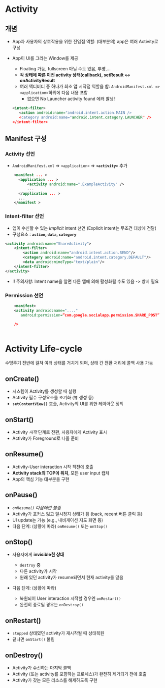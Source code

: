# Activity
## 개념
- App과 사용자의 상호작용을 위한 진입점 역할: (대부분의) app은 여러 Activity로 구성
- App이 UI를 그리는 Window를 제공
  - Floating 가능, fullscreen 아닐 수도 있음, 투명,...
  - **각 상태에 따른 이전 activity 상태(callback), setResult <-> onActivityResult**
  - 여러 액티비티 중 하나가 최초 앱 시작점 역할을 함: `AndroidManifest.xml => <application>`하위에 다음 내용 포함
    - 없으면 No Launcher activity found 에러 발생!
    
  
  ```xml
  <intent-filter>
     <action android:name="android.intent.action.MAIN />
     <category android:name="android.intent.category.LAUNCHER" />
  </intent-filter>                                                              
  ```


## Manifest 구성
### Activity 선언
- `AndroidManifest.xml` => `<application>` => **`<activity>`** 추가

```xml
    <manifest ... >
      <application ... >
          <activity android:name=".ExampleActivity" />
          ...
      </application ... >
      ...
    </manifest >
```

### Intent-filter 선언
- 앱이 수신할 수 있는 *Implicit* intent 선언 (Explicit intent는 무조건 대상에 전달)
- 구성요소 : **`action`, `data`, `category`**

```xml
<activity android:name="ShareActivity">
    <intent-filter>
        <action android:name="android.intent.action.SEND"/>
        <category android:name="android.intent.category.DEFAULT"/>
        <data android:mimeType="text/plain"/>
    </intent-filter>
</activity>
```
- !! 주의사항: Intent name을 알면 다른 앱에 의해 활성화될 수도 있음 -> 방지 필요


### Permission 선언
```xml
    <manifest>
    <activity android:name="...."
       android:permission=”com.google.socialapp.permission.SHARE_POST”

    />
    
```



# Activity Life-cycle
수명주기 전반에 걸쳐 여러 상태를 거치게 되며, 상태 간 전환 처리에 콜백 사용 가능

## onCreate()
- 시스템이 Activity를 생성할 때 실행
- Activity 필수 구성요소를 초기화 (뷰 생성 등)
- **`setContentView()`** 호출, Activity의 UI를 위한 레이아웃 정의

## onStart()
- Activity *시작* 단계로 전환, 사용자에게 Activity 표시
- Activity가 Foreground로 나올 준비

## onResume()
- Activity-User interaction 시작 직전에 호출
- **Activity stack의 TOP에 위치**, 모든 user input 캡처
- App의 핵심 기능 대부분을 구현


## onPause()  
- *`onResume()` 다음에만 불림*
- Activity가 포커스 잃고 일시정지 상태가 됨 (back, recent 버튼 클릭 등)
- UI update는 가능 (e.g., 내비게이션 지도 화면 등)
- 다음 단계: (상황에 따라) `onResume()` 또는 `onStop()`

## onStop()
- 사용자에게 **invisible한 상태**
  - `destroy` 중
  - 다른 activity가 시작
  - 원래 있던 activity가 resume되면서 현재 activity를 덮음
  
- 다음 단계: (상황에 따라)
  - 복원되어 User interaction 시작할 경우엔 `onRestart()`
  - 완전히 종료될 경우는 `onDestroy()`
  
## onRestart()
- `stopped` 상태였던 activity가 재시작될 때 상태복원
- 끝나면 `onStart()` 불림
  
## onDestroy()
- Activity가 수신하는 마지막 콜백
- Activity (또는 activity를 포함하는 프로세스)가 완전히 제거되기 전에 호출
- Activity가 갖는 모든 리소스를 해제하도록 구현
  


